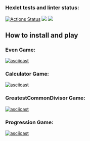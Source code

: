 ### Hexlet tests and linter status:
[![Actions Status](https://github.com/zluuba/python-project-49/workflows/hexlet-check/badge.svg)](https://github.com/zluuba/python-project-49/actions) <a href="https://codeclimate.com/github/zluuba/python-project-49/maintainability"><img src="https://api.codeclimate.com/v1/badges/8f30055514168a104cb1/maintainability" /></a> <a href="https://codeclimate.com/github/zluuba/python-project-49/test_coverage"><img src="https://api.codeclimate.com/v1/badges/8f30055514168a104cb1/test_coverage" /></a>

## How to install and play

### Even Game:
[![asciicast](https://asciinema.org/a/czXe8Qba7zYxDJugwpKTtRgMG.svg)](https://asciinema.org/a/czXe8Qba7zYxDJugwpKTtRgMG)

### Calculator Game:
[![asciicast](https://asciinema.org/a/Py5H3qA1l6nt21vKvbyo8JB4s.svg)](https://asciinema.org/a/Py5H3qA1l6nt21vKvbyo8JB4s)

### GreatestCommonDivisor Game:
[![asciicast](https://asciinema.org/a/ycL4JyR4DCvFapuTOwaEMAhYu.svg)](https://asciinema.org/a/ycL4JyR4DCvFapuTOwaEMAhYu)

### Progression Game:
[![asciicast](https://asciinema.org/a/PBE94ttXoDZKKZ4EcT5A3vaC7.svg)](https://asciinema.org/a/PBE94ttXoDZKKZ4EcT5A3vaC7)

